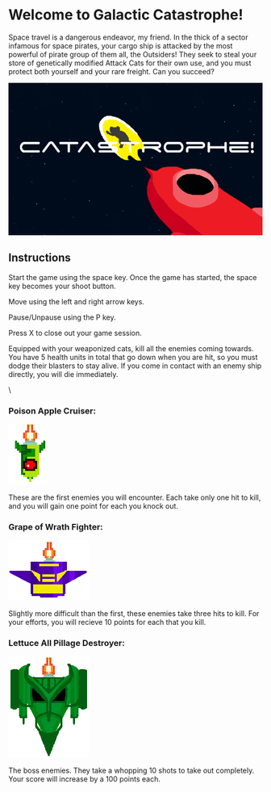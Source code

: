 # Welcome to Galactic Catastrophe!

Space travel is a dangerous endeavor, my friend. In the thick of a sector infamous for space pirates, your cargo ship is attacked by the most powerful of pirate group of them all, the Outsiders! They seek to steal your store of genetically modified Attack Cats for their own use, and you must protect both yourself and your rare freight. Can you succeed?

![alt text](https://raw.githubusercontent.com/meduka/space-shooter-game/master/screenshots/screenshot1.PNG "Catastrophe!")




## Instructions


Start the game using the space key. Once the game has started, the space key becomes your shoot button.


Move using the left and right arrow keys.


Pause/Unpause using the P key.


Press X to close out your game session.


Equipped with your weaponized cats, kill all the enemies coming towards. You have 5 health units in total that go down when you are hit, so you must dodge their blasters to stay alive. If you come in contact with an enemy ship directly, you will die immediately.

\


### Poison Apple Cruiser:

![alt text](https://raw.githubusercontent.com/meduka/space-shooter-game/master/assets/images/enemy_ship-1.png "easy peasy")

These are the first enemies you will encounter. Each take only one hit to kill, and you will gain one point for each you knock out.



### Grape of Wrath Fighter: 

![alt text](https://raw.githubusercontent.com/meduka/space-shooter-game/master/assets/images/enemy_ship-2.png "goldilocks")

Slightly more difficult than the first, these enemies take three hits to kill. For your efforts, you will recieve 10 points for each that you kill.



### Lettuce All Pillage Destroyer:

![alt text](https://raw.githubusercontent.com/meduka/space-shooter-game/master/assets/images/last_enemy.png "big boyes")

The boss enemies. They take a whopping 10 shots to take out completely. Your score will increase by a 100 points each.
